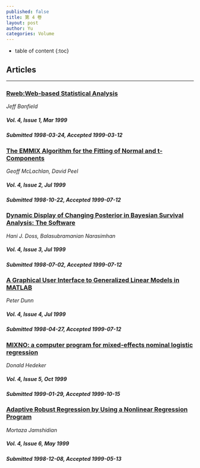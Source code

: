 ```yaml
---
published: false
title: 第 4 卷
layout: post
author: Yu
categories: Volume
---
```


* table of content
{:toc}

## Articles

***

### [Rweb:Web-based Statistical Analysis](/jstatsoft/v04/i01.html)

*Jeff Banfield*

##### Vol. 4, Issue 1, Mar 1999

##### Submitted 1998-03-24, Accepted 1999-03-12

### [The EMMIX Algorithm for the Fitting of Normal and t-Components](/jstatsoft/v04/i02.html)

*Geoff McLachlan, David Peel*

##### Vol. 4, Issue 2, Jul 1999

##### Submitted 1998-10-22, Accepted 1999-07-12

### [Dynamic Display of Changing Posterior in Bayesian Survival Analysis: The Software](/jstatsoft/v04/i03.html)

*Hani J. Doss, Balasubramanian Narasimhan*

##### Vol. 4, Issue 3, Jul 1999

##### Submitted 1998-07-02, Accepted 1999-07-12

### [A Graphical User Interface to Generalized Linear Models in MATLAB](/jstatsoft/v04/i04.html)

*Peter Dunn*

##### Vol. 4, Issue 4, Jul 1999

##### Submitted 1998-04-27, Accepted 1999-07-12

### [MIXNO: a computer program for mixed-effects nominal logistic regression](/jstatsoft/v04/i05.html)

*Donald Hedeker*

##### Vol. 4, Issue 5, Oct 1999

##### Submitted 1999-01-29, Accepted 1999-10-15

### [Adaptive Robust Regression by Using a Nonlinear Regression Program](/jstatsoft/v04/i06.html)

*Mortaza Jamshidian*

##### Vol. 4, Issue 6, May 1999

##### Submitted 1998-12-08, Accepted 1999-05-13

